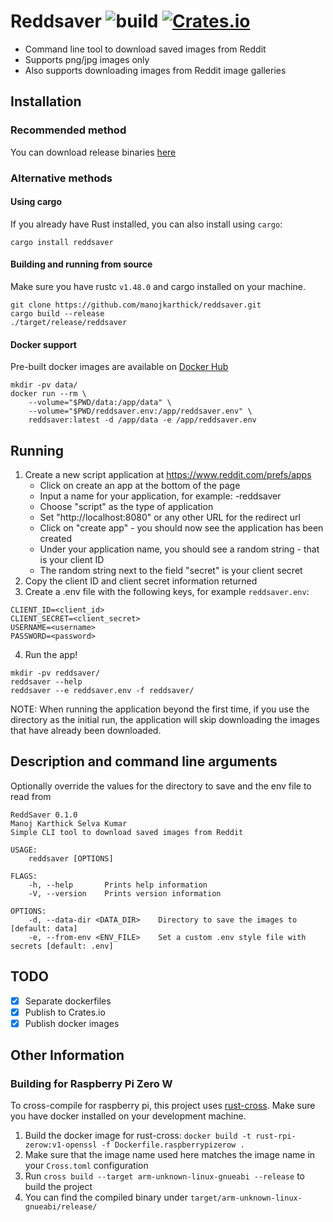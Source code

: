 # Reddsaver ![build](https://github.com/manojkarthick/reddsaver/workflows/build/badge.svg) [![Crates.io](https://img.shields.io/crates/v/reddsaver.svg)](https://crates.io/crates/reddsaver)

* Command line tool to download saved images from Reddit 
* Supports png/jpg images only
* Also supports downloading images from Reddit image galleries 

## Installation

### Recommended method

You can download release binaries [here](https://github.com/manojkarthick/reddsaver/releases)

### Alternative methods

#### Using cargo

If you already have Rust installed, you can also install using `cargo`: 
```
cargo install reddsaver
```

#### Building and running from source

Make sure you have rustc `v1.48.0` and cargo installed on your machine.
```
git clone https://github.com/manojkarthick/reddsaver.git
cargo build --release
./target/release/reddsaver
```

#### Docker support

Pre-built docker images are available on [Docker Hub](https://hub.docker.com/u/manojkarthick) 
 
```
mkdir -pv data/
docker run --rm \
    --volume="$PWD/data:/app/data" \
    --volume="$PWD/reddsaver.env:/app/reddsaver.env" \
    reddsaver:latest -d /app/data -e /app/reddsaver.env
```

## Running
1. Create a new script application at https://www.reddit.com/prefs/apps
    * Click on create an app at the bottom of the page
    * Input a name for your application, for example: <username>-reddsaver
    * Choose "script" as the type of application
    * Set "http://localhost:8080" or any other URL for the redirect url
    * Click on "create app" - you should now see the application has been created
    * Under your application name, you should see a random string - that is your client ID
    * The random string next to the field "secret" is your client secret 
2. Copy the client ID and client secret information returned
3. Create a .env file with the following keys, for example `reddsaver.env`:  
```
CLIENT_ID=<client_id>
CLIENT_SECRET=<client_secret>
USERNAME=<username>
PASSWORD=<password>
```
4. Run the app! 
```
mkdir -pv reddsaver/
reddsaver --help
reddsaver --e reddsaver.env -f reddsaver/
```

NOTE: When running the application beyond the first time, if you use the directory as the initial run, the application will skip downloading the images that have already been downloaded.

## Description and command line arguments

Optionally override the values for the directory to save and the env file to read from

```
ReddSaver 0.1.0
Manoj Karthick Selva Kumar
Simple CLI tool to download saved images from Reddit

USAGE:
    reddsaver [OPTIONS]

FLAGS:
    -h, --help       Prints help information
    -V, --version    Prints version information

OPTIONS:
    -d, --data-dir <DATA_DIR>    Directory to save the images to [default: data]
    -e, --from-env <ENV_FILE>    Set a custom .env style file with secrets [default: .env]
```

## TODO
- [x] Separate dockerfiles
- [x] Publish to Crates.io
- [x] Publish docker images

## Other Information

### Building for Raspberry Pi Zero W

To cross-compile for raspberry pi, this project uses [rust-cross](https://github.com/rust-embedded/cross). Make sure you have docker installed on your development machine.

1. Build the docker image for rust-cross: `docker build -t rust-rpi-zerow:v1-openssl -f Dockerfile.raspberrypizerow .`
2. Make sure that the image name used here matches the image name in your `Cross.toml` configuration
3. Run `cross build --target arm-unknown-linux-gnueabi --release` to build the project
4. You can find the compiled binary under `target/arm-unknown-linux-gnueabi/release/`
